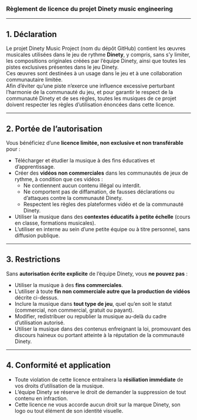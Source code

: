 ### Règlement de licence du projet Dinety music engineering

---

## 1. Déclaration  
Le projet Dinety Music Project (nom du dépôt GitHub) contient les œuvres musicales utilisées dans le jeu de rythme **Dinety**, y compris, sans s’y limiter, les compositions originales créées par l’équipe Dinety, ainsi que toutes les pistes exclusives présentes dans le jeu Dinety.  
Ces œuvres sont destinées à un usage dans le jeu et à une collaboration communautaire limitée.  
Afin d’éviter qu’une piste n’exerce une influence excessive perturbant l’harmonie de la communauté du jeu, et pour garantir le respect de la communauté Dinety et de ses règles, toutes les musiques de ce projet doivent respecter les règles d’utilisation énoncées dans cette licence.

---

## 2. Portée de l’autorisation  
Vous bénéficiez d’une **licence limitée, non exclusive et non transférable** pour :  
- Télécharger et étudier la musique à des fins éducatives et d’apprentissage.  
- Créer des **vidéos non commerciales** dans les communautés de jeux de rythme, à condition que ces vidéos :  
  - Ne contiennent aucun contenu illégal ou interdit.  
  - Ne comportent pas de diffamation, de fausses déclarations ou d’attaques contre la communauté Dinety.  
  - Respectent les règles des plateformes vidéo et de la communauté Dinety.  
- Utiliser la musique dans des **contextes éducatifs à petite échelle** (cours en classe, formations musicales).  
- L’utiliser en interne au sein d’une petite équipe ou à titre personnel, sans diffusion publique.

---

## 3. Restrictions  
Sans **autorisation écrite explicite** de l’équipe Dinety, vous **ne pouvez pas** :  
- Utiliser la musique à des **fins commerciales**.  
- L’utiliser à toute **fin non commerciale autre que la production de vidéos** décrite ci-dessus.  
- Inclure la musique dans **tout type de jeu**, quel qu’en soit le statut (commercial, non commercial, gratuit ou payant).  
- Modifier, redistribuer ou republier la musique au-delà du cadre d’utilisation autorisé.  
- Utiliser la musique dans des contenus enfreignant la loi, promouvant des discours haineux ou portant atteinte à la réputation de la communauté Dinety.

---

## 4. Conformité et application  
- Toute violation de cette licence entraînera la **résiliation immédiate** de vos droits d’utilisation de la musique.  
- L’équipe Dinety se réserve le droit de demander la suppression de tout contenu en infraction.  
- Cette licence ne vous accorde aucun droit sur la marque Dinety, son logo ou tout élément de son identité visuelle.